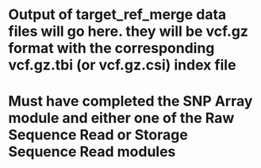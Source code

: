 # Output of target_ref_merge data files will go here. they will be vcf.gz format with the corresponding vcf.gz.tbi (or vcf.gz.csi) index file #

# Must have completed the SNP Array module and either one of the Raw Sequence Read or Storage Sequence Read modules #